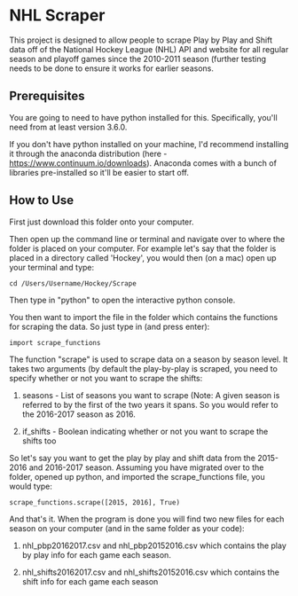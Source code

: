 # NHL Scraper

This project is designed to allow people to scrape Play by Play and Shift data off of the 
National Hockey League (NHL) API and website for all regular season and playoff games
since the 2010-2011 season (further testing needs to be done to ensure it works for earlier
seasons.  


## Prerequisites

You are going to need to have python installed for this. Specifically, you'll need from
at least version 3.6.0.

If you don't have python installed on your machine, I'd recommend installing it through
the anaconda distribution (here - https://www.continuum.io/downloads). Anaconda comes 
with a bunch of libraries pre-installed so it'll be easier to start off. 


## How to Use

First just download this folder onto your computer.

Then open up the command line or terminal and navigate over to where the folder is placed
on your computer. For example let's say that the folder is placed in a directory called
'Hockey', you would then (on a mac) open up your terminal and type: 

```
cd /Users/Username/Hockey/Scrape
``` 

Then type in "python" to open the interactive python console. 

You then want to import the file in the folder which contains the functions for scraping
the data. So just type in (and press enter): 

```
import scrape_functions  
```

The function "scrape" is used to scrape data on a season by season level. It takes two
arguments (by default the play-by-play is scraped, you need to specify whether or not
you want to scrape the shifts:

1. seasons - List of seasons you want to scrape (Note: A given season is referred to by
the first of the two years it spans. So you would refer to the 2016-2017 season as 2016.

2. if_shifts - Boolean indicating whether or not you want to scrape the shifts too 


So let's say you want to get the play by play and shift data from the 2015-2016 and 
2016-2017 season. Assuming you have migrated over to the folder, opened up python, and 
imported the scrape_functions file, you would type:

```
scrape_functions.scrape([2015, 2016], True) 
```

And that's it. When the program is done you will find two new files for each season on 
your computer (and in the same folder as your code):

1. nhl_pbp20162017.csv and nhl_pbp20152016.csv which contains the play by play info for
   each game each season.

2. nhl_shifts20162017.csv and nhl_shifts20152016.csv which contains the shift info for each
   game each season 




